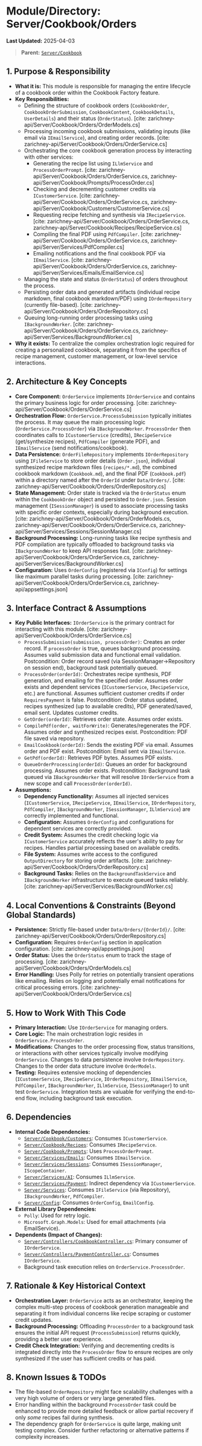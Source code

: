 # Module/Directory: Server/Cookbook/Orders

**Last Updated:** 2025-04-03

> **Parent:** [`Server/Cookbook`](../README.md)

## 1. Purpose & Responsibility

* **What it is:** This module is responsible for managing the entire lifecycle of a cookbook order within the Cookbook Factory feature.
* **Key Responsibilities:**
    * Defining the structure of cookbook orders (`CookbookOrder`, `CookbookOrderSubmission`, `CookbookContent`, `CookbookDetails`, `UserDetails`) and their status (`OrderStatus`). [cite: zarichney-api/Server/Cookbook/Orders/OrderModels.cs]
    * Processing incoming cookbook submissions, validating inputs (like email via `IEmailService`), and creating order records. [cite: zarichney-api/Server/Cookbook/Orders/OrderService.cs]
    * Orchestrating the core cookbook generation process by interacting with other services:
        * Generating the recipe list using `ILlmService` and `ProcessOrderPrompt`. [cite: zarichney-api/Server/Cookbook/Orders/OrderService.cs, zarichney-api/Server/Cookbook/Prompts/ProcessOrder.cs]
        * Checking and decrementing customer credits via `ICustomerService`. [cite: zarichney-api/Server/Cookbook/Orders/OrderService.cs, zarichney-api/Server/Cookbook/Customers/CustomerService.cs]
        * Requesting recipe fetching and synthesis via `IRecipeService`. [cite: zarichney-api/Server/Cookbook/Orders/OrderService.cs, zarichney-api/Server/Cookbook/Recipes/RecipeService.cs]
        * Compiling the final PDF using `PdfCompiler`. [cite: zarichney-api/Server/Cookbook/Orders/OrderService.cs, zarichney-api/Server/Services/PdfCompiler.cs]
        * Emailing notifications and the final cookbook PDF via `IEmailService`. [cite: zarichney-api/Server/Cookbook/Orders/OrderService.cs, zarichney-api/Server/Services/Emails/EmailService.cs]
    * Managing the state and status (`OrderStatus`) of orders throughout the process.
    * Persisting order data and generated artifacts (individual recipe markdown, final cookbook markdown/PDF) using `IOrderRepository` (currently file-based). [cite: zarichney-api/Server/Cookbook/Orders/OrderRepository.cs]
    * Queuing long-running order processing tasks using `IBackgroundWorker`. [cite: zarichney-api/Server/Cookbook/Orders/OrderService.cs, zarichney-api/Server/Services/BackgroundWorker.cs]
* **Why it exists:** To centralize the complex orchestration logic required for creating a personalized cookbook, separating it from the specifics of recipe management, customer management, or low-level service interactions.

## 2. Architecture & Key Concepts

* **Core Component:** `OrderService` implements `IOrderService` and contains the primary business logic for order processing. [cite: zarichney-api/Server/Cookbook/Orders/OrderService.cs]
* **Orchestration Flow:** `OrderService.ProcessSubmission` typically initiates the process. It may queue the main processing logic (`OrderService.ProcessOrder`) via `IBackgroundWorker`. `ProcessOrder` then coordinates calls to `ICustomerService` (credits), `IRecipeService` (get/synthesize recipes), `PdfCompiler` (generate PDF), and `IEmailService` (send notifications/cookbook).
* **Data Persistence:** `OrderFileRepository` implements `IOrderRepository` using `IFileService` to store order details (`Order.json`), individual synthesized recipe markdown files (`recipes/*.md`), the combined cookbook markdown (`Cookbook.md`), and the final PDF (`Cookbook.pdf`) within a directory named after the `OrderId` under `Data/Orders/`. [cite: zarichney-api/Server/Cookbook/Orders/OrderRepository.cs]
* **State Management:** Order state is tracked via the `OrderStatus` enum within the `CookbookOrder` object and persisted to `Order.json`. Session management (`ISessionManager`) is used to associate processing tasks with specific order contexts, especially during background execution. [cite: zarichney-api/Server/Cookbook/Orders/OrderModels.cs, zarichney-api/Server/Cookbook/Orders/OrderService.cs, zarichney-api/Server/Services/Sessions/SessionManager.cs]
* **Background Processing:** Long-running tasks like recipe synthesis and PDF compilation are typically offloaded to background tasks via `IBackgroundWorker` to keep API responses fast. [cite: zarichney-api/Server/Cookbook/Orders/OrderService.cs, zarichney-api/Server/Services/BackgroundWorker.cs]
* **Configuration:** Uses `OrderConfig` (registered via `IConfig`) for settings like maximum parallel tasks during processing. [cite: zarichney-api/Server/Cookbook/Orders/OrderService.cs, zarichney-api/appsettings.json]

## 3. Interface Contract & Assumptions

* **Key Public Interfaces:** `IOrderService` is the primary contract for interacting with this module. [cite: zarichney-api/Server/Cookbook/Orders/OrderService.cs]
    * `ProcessSubmission(submission, processOrder)`: Creates an order record. If `processOrder` is true, queues background processing. Assumes valid submission data and functional email validation. Postcondition: Order record saved (via SessionManager->Repository on session end), background task potentially queued.
    * `ProcessOrder(orderId)`: Orchestrates recipe synthesis, PDF generation, and emailing for the specified order. Assumes order exists and dependent services (`ICustomerService`, `IRecipeService`, etc.) are functional. Assumes sufficient customer credits if order `RequiresPayment` is false. Postcondition: Order status updated, recipes synthesized (up to available credits), PDF generated/saved, email sent. Updates customer credits.
    * `GetOrder(orderId)`: Retrieves order state. Assumes order exists.
    * `CompilePdf(order, waitForWrite)`: Generates/regenerates the PDF. Assumes order and synthesized recipes exist. Postcondition: PDF file saved via repository.
    * `EmailCookbook(orderId)`: Sends the existing PDF via email. Assumes order and PDF exist. Postcondition: Email sent via `IEmailService`.
    * `GetPdf(orderId)`: Retrieves PDF bytes. Assumes PDF exists.
    * `QueueOrderProcessing(orderId)`: Queues an order for background processing. Assumes order exists. Postcondition: Background task queued via `IBackgroundWorker` that will resolve `IOrderService` from a new scope and call `ProcessOrder(orderId)`.
* **Assumptions:**
    * **Dependency Functionality:** Assumes all injected services (`ICustomerService`, `IRecipeService`, `IEmailService`, `IOrderRepository`, `PdfCompiler`, `IBackgroundWorker`, `ISessionManager`, `ILlmService`) are correctly implemented and functional.
    * **Configuration:** Assumes `OrderConfig` and configurations for dependent services are correctly provided.
    * **Credit System:** Assumes the credit checking logic via `ICustomerService` accurately reflects the user's ability to pay for recipes. Handles partial processing based on available credits.
    * **File System:** Assumes write access to the configured `OutputDirectory` for storing order artifacts. [cite: zarichney-api/Server/Cookbook/Orders/OrderRepository.cs]
    * **Background Tasks:** Relies on the `BackgroundTaskService` and `IBackgroundWorker` infrastructure to execute queued tasks reliably. [cite: zarichney-api/Server/Services/BackgroundWorker.cs]

## 4. Local Conventions & Constraints (Beyond Global Standards)

* **Persistence:** Strictly file-based under `Data/Orders/{OrderId}/`. [cite: zarichney-api/Server/Cookbook/Orders/OrderRepository.cs]
* **Configuration:** Requires `OrderConfig` section in application configuration. [cite: zarichney-api/appsettings.json]
* **Order Status:** Uses the `OrderStatus` enum to track the stage of processing. [cite: zarichney-api/Server/Cookbook/Orders/OrderModels.cs]
* **Error Handling:** Uses Polly for retries on potentially transient operations like emailing. Relies on logging and potentially email notifications for critical processing errors. [cite: zarichney-api/Server/Cookbook/Orders/OrderService.cs]

## 5. How to Work With This Code

* **Primary Interaction:** Use `IOrderService` for managing orders.
* **Core Logic:** The main orchestration logic resides in `OrderService.ProcessOrder`.
* **Modifications:** Changes to the order processing flow, status transitions, or interactions with other services typically involve modifying `OrderService`. Changes to data persistence involve `OrderRepository`. Changes to the order data structure involve `OrderModels`.
* **Testing:** Requires extensive mocking of dependencies (`ICustomerService`, `IRecipeService`, `IOrderRepository`, `IEmailService`, `PdfCompiler`, `IBackgroundWorker`, `ILlmService`, `ISessionManager`) to unit test `OrderService`. Integration tests are valuable for verifying the end-to-end flow, including background task execution.

## 6. Dependencies

* **Internal Code Dependencies:**
    * [`Server/Cookbook/Customers`](../Customers/README.md): Consumes `ICustomerService`.
    * [`Server/Cookbook/Recipes`](../Recipes/README.md): Consumes `IRecipeService`.
    * [`Server/Cookbook/Prompts`](../Prompts/README.md): Uses `ProcessOrderPrompt`.
    * [`Server/Services/Emails`](../../Services/Emails/README.md): Consumes `IEmailService`.
    * [`Server/Services/Sessions`](../../Services/Sessions/README.md): Consumes `ISessionManager`, `IScopeContainer`.
    * [`Server/Services/AI`](../../Services/AI/README.md): Consumes `ILlmService`.
    * [`Server/Services/Payment`](../../Services/Payment/README.md): Indirect dependency via `ICustomerService`.
    * [`Server/Services`](../../Services/README.md): Consumes `IFileService` (via Repository), `IBackgroundWorker`, `PdfCompiler`.
    * [`Server/Config`](../../Config/README.md): Consumes `OrderConfig`, `EmailConfig`.
* **External Library Dependencies:**
    * `Polly`: Used for retry logic.
    * `Microsoft.Graph.Models`: Used for email attachments (via EmailService).
* **Dependents (Impact of Changes):**
    * [`Server/Controllers/CookbookController.cs`](../../Controllers/CookbookController.cs): Primary consumer of `IOrderService`.
    * [`Server/Controllers/PaymentController.cs`](../../Controllers/PaymentController.cs): Consumes `IOrderService`.
    * Background task execution relies on `OrderService.ProcessOrder`.

## 7. Rationale & Key Historical Context

* **Orchestration Layer:** `OrderService` acts as an orchestrator, keeping the complex multi-step process of cookbook generation manageable and separating it from individual concerns like recipe scraping or customer credit updates.
* **Background Processing:** Offloading `ProcessOrder` to a background task ensures the initial API request (`ProcessSubmission`) returns quickly, providing a better user experience.
* **Credit Check Integration:** Verifying and decrementing credits is integrated directly into the `ProcessOrder` flow to ensure recipes are only synthesized if the user has sufficient credits or has paid.

## 8. Known Issues & TODOs

* The file-based `OrderRepository` might face scalability challenges with a very high volume of orders or very large generated files.
* Error handling within the background `ProcessOrder` task could be enhanced to provide more detailed feedback or allow partial recovery if only *some* recipes fail during synthesis.
* The dependency graph for `OrderService` is quite large, making unit testing complex. Consider further refactoring or alternative patterns if complexity increases.